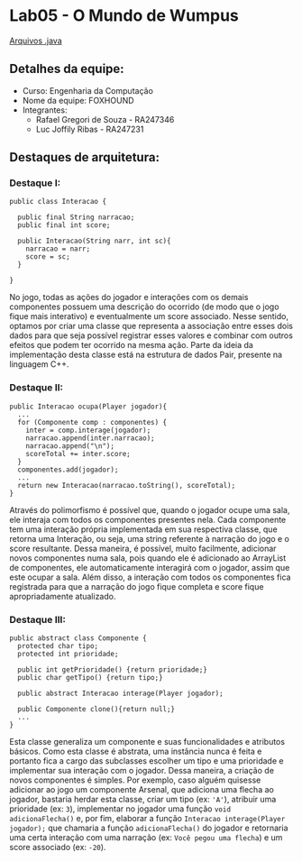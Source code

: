 # Lab05 - O Mundo de Wumpus
[Arquivos .java](src/pt/c40task/l05wumpus/)
## Detalhes da equipe:
- Curso: Engenharia da Computação
- Nome da equipe: FOXHOUND
- Integrantes:
    - Rafael Gregori de Souza - RA247346
    - Luc Joffily Ribas - RA247231
## Destaques de arquitetura:

### Destaque I:

```
public class Interacao {

  public final String narracao;
  public final int score;

  public Interacao(String narr, int sc){
    narracao = narr;
    score = sc;
  }
  
}
```
No jogo, todas as ações do jogador e interações com os demais componentes possuem uma descrição do ocorrido (de modo que o jogo fique mais interativo) e eventualmente um score associado. Nesse sentido, optamos por criar uma classe que representa a associação entre esses dois dados para que seja possível registrar esses valores e combinar com outros efeitos que podem ter ocorrido na mesma ação. Parte da ideia da implementação desta classe está na estrutura de dados Pair, presente na linguagem C++.  

### Destaque II:

```
public Interacao ocupa(Player jogador){
  ...
  for (Componente comp : componentes) {
    inter = comp.interage(jogador);
    narracao.append(inter.narracao);
    narracao.append("\n");
    scoreTotal += inter.score;
  }
  componentes.add(jogador);
  ...
  return new Interacao(narracao.toString(), scoreTotal);
}
```
Através do polimorfismo é possível que, quando o jogador ocupe uma sala, ele interaja com todos os componentes presentes nela. Cada componente tem uma interação própria implementada em sua respectiva classe, que retorna uma Interação, ou seja, uma string referente à narração do jogo e o score resultante. Dessa maneira, é possível, muito facilmente, adicionar novos componentes numa sala, pois quando ele é adicionado ao ArrayList de componentes, ele automaticamente interagirá com o jogador, assim que este ocupar a sala. Além disso, a interação com todos os componentes fica registrada para que a narração do jogo fique completa e score fique apropriadamente atualizado.

### Destaque III:

```
public abstract class Componente {
  protected char tipo;
  protected int prioridade;

  public int getPrioridade() {return prioridade;}
  public char getTipo() {return tipo;}

  public abstract Interacao interage(Player jogador);

  public Componente clone(){return null;}
  ...
}
```
Esta classe generaliza um componente e suas funcionalidades e atributos básicos. Como esta classe é abstrata, uma instância nunca é feita e portanto fica a cargo das subclasses escolher um tipo e uma prioridade e implementar sua interação com o jogador. Dessa maneira, a criação de novos componentes é simples. Por exemplo, caso alguém quisesse adicionar ao jogo um componente Arsenal, que adiciona uma flecha ao jogador, bastaria herdar esta classe, criar um tipo (ex: `'A'`), atribuir uma prioridade (ex: `3`), implementar no jogador uma função `void adicionaFlecha()` e, por fim, elaborar a função `Interacao interage(Player jogador);` que chamaria a função `adicionaFlecha()` do jogador e retornaria uma certa interação com uma narração (ex: `Você pegou uma flecha`) e um score associado (ex: `-20`).
